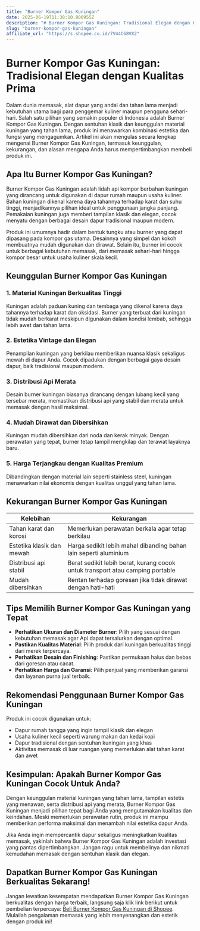 ```yaml
---
title: "Burner Kompor Gas Kuningan"
date: 2025-06-19T11:38:10.800955Z
description: "# Burner Kompor Gas Kuningan: Tradisional Elegan dengan Kualitas Prima..."
slug: "burner-kompor-gas-kuningan"
affiliate_url: "https://s.shopee.co.id/7V44C68VX2"
---
```

# Burner Kompor Gas Kuningan: Tradisional Elegan dengan Kualitas Prima

Dalam dunia memasak, alat dapur yang andal dan tahan lama menjadi kebutuhan utama bagi para penggemar kuliner maupun pengguna sehari-hari. Salah satu pilihan yang semakin populer di Indonesia adalah Burner Kompor Gas Kuningan. Dengan sentuhan klasik dan keunggulan material kuningan yang tahan lama, produk ini menawarkan kombinasi estetika dan fungsi yang mengagumkan. Artikel ini akan mengulas secara lengkap mengenai Burner Kompor Gas Kuningan, termasuk keunggulan, kekurangan, dan alasan mengapa Anda harus mempertimbangkan membeli produk ini.

## Apa Itu Burner Kompor Gas Kuningan?

Burner Kompor Gas Kuningan adalah lidah api kompor berbahan kuningan yang dirancang untuk digunakan di dapur rumah maupun usaha kuliner. Bahan kuningan dikenal karena daya tahannya terhadap karat dan suhu tinggi, menjadikannya pilihan ideal untuk penggunaan jangka panjang. Pemakaian kuningan juga memberi tampilan klasik dan elegan, cocok menyatu dengan berbagai desain dapur tradisional maupun modern.

Produk ini umumnya hadir dalam bentuk tungku atau burner yang dapat dipasang pada kompor gas utama. Desainnya yang simpel dan kokoh membuatnya mudah digunakan dan dirawat. Selain itu, burner ini cocok untuk berbagai kebutuhan memasak, dari memasak sehari-hari hingga kompor besar untuk usaha kuliner skala kecil.

## Keunggulan Burner Kompor Gas Kuningan

### 1. Material Kuningan Berkualitas Tinggi
Kuningan adalah paduan kuning dan tembaga yang dikenal karena daya tahannya terhadap karat dan oksidasi. Burner yang terbuat dari kuningan tidak mudah berkarat meskipun digunakan dalam kondisi lembab, sehingga lebih awet dan tahan lama.

### 2. Estetika Vintage dan Elegan
Penampilan kuningan yang berkilau memberikan nuansa klasik sekaligus mewah di dapur Anda. Cocok dipadukan dengan berbagai gaya desain dapur, baik tradisional maupun modern.

### 3. Distribusi Api Merata
Desain burner kuningan biasanya dirancang dengan lubang kecil yang tersebar merata, memastikan distribusi api yang stabil dan merata untuk memasak dengan hasil maksimal.

### 4. Mudah Dirawat dan Dibersihkan
Kuningan mudah dibersihkan dari noda dan kerak minyak. Dengan perawatan yang tepat, burner tetap tampil mengkilap dan terawat layaknya baru.

### 5. Harga Terjangkau dengan Kualitas Premium
Dibandingkan dengan material lain seperti stainless steel, kuningan menawarkan nilai ekonomis dengan kualitas unggul yang tahan lama.

## Kekurangan Burner Kompor Gas Kuningan

| Kelebihan | Kekurangan |
|------------|--------------|
| Tahan karat dan korosi | Memerlukan perawatan berkala agar tetap berkilau |
| Estetika klasik dan mewah | Harga sedikit lebih mahal dibanding bahan lain seperti aluminium |
| Distribusi api stabil | Berat sedikit lebih berat, kurang cocok untuk transport atau camping portable |
| Mudah dibersihkan | Rentan terhadap goresan jika tidak dirawat dengan hati-hati |

## Tips Memilih Burner Kompor Gas Kuningan yang Tepat

- **Perhatikan Ukuran dan Diameter Burner**: Pilih yang sesuai dengan kebutuhan memasak agar Api dapat tersalurkan dengan optimal.
- **Pastikan Kualitas Material**: Pilih produk dari kuningan berkualitas tinggi dari merek terpercaya.
- **Perhatikan Desain dan Finishing**: Pastikan permukaan halus dan bebas dari goresan atau cacat.
- **Perhatikan Harga dan Garansi**: Pilih penjual yang memberikan garansi dan layanan purna jual terbaik.

## Rekomendasi Penggunaan Burner Kompor Gas Kuningan

Produk ini cocok digunakan untuk:

- Dapur rumah tangga yang ingin tampil klasik dan elegan
- Usaha kuliner kecil seperti warung makan dan kedai kopi
- Dapur tradisional dengan sentuhan kuningan yang khas
- Aktivitas memasak di luar ruangan yang memerlukan alat tahan karat dan awet

## Kesimpulan: Apakah Burner Kompor Gas Kuningan Cocok Untuk Anda?

Dengan keunggulan material kuningan yang tahan lama, tampilan estetis yang menawan, serta distribusi api yang merata, Burner Kompor Gas Kuningan menjadi pilihan tepat bagi Anda yang mengutamakan kualitas dan keindahan. Meski memerlukan perawatan rutin, produk ini mampu memberikan performa maksimal dan menambah nilai estetika dapur Anda.

Jika Anda ingin mempercantik dapur sekaligus meningkatkan kualitas memasak, yakinlah bahwa Burner Kompor Gas Kuningan adalah investasi yang pantas dipertimbangkan. Jangan ragu untuk membelinya dan nikmati kemudahan memasak dengan sentuhan klasik dan elegan.

## Dapatkan Burner Kompor Gas Kuningan Berkualitas Sekarang!

Jangan lewatkan kesempatan mendapatkan Burner Kompor Gas Kuningan berkualitas dengan harga terbaik, langsung saja klik link berikut untuk pembelian terpercaya: [Beli Burner Kompor Gas Kuningan di Shopee](https://s.shopee.co.id/7V44C68VX2). Mulailah pengalaman memasak yang lebih menyenangkan dan estetik dengan produk ini!